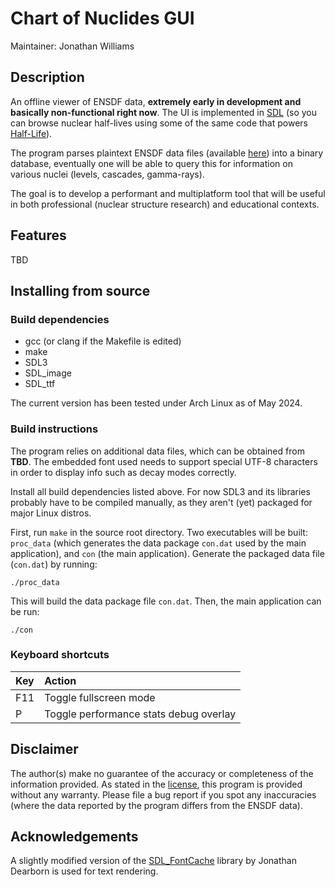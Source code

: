 # **Chart of Nuclides GUI**

Maintainer: Jonathan Williams

## Description

An offline viewer of ENSDF data, **extremely early in development and basically non-functional right now**.  The UI is implemented in [SDL](https://github.com/libsdl-org/SDL) (so you can browse nuclear half-lives using some of the same code that powers [Half-Life](https://www.pcgamingwiki.com/wiki/Half-Life#Middleware)).

The program parses plaintext ENSDF data files (available [here](https://www.nndc.bnl.gov/ensarchivals/)) into a binary database, eventually one will be able to query this for information on various nuclei (levels, cascades, gamma-rays).

The goal is to develop a performant and multiplatform tool that will be useful in both professional (nuclear structure research) and educational contexts.

## Features

TBD

## Installing from source

### Build dependencies

* gcc (or clang if the Makefile is edited)
* make
* SDL3
* SDL_image
* SDL_ttf

The current version has been tested under Arch Linux as of May 2024.

### Build instructions

The program relies on additional data files, which can be obtained from **TBD**.  The embedded font used needs to support special UTF-8 characters in order to display info such as decay modes correctly.

Install all build dependencies listed above.  For now SDL3 and its libraries probably have to be compiled manually, as they aren't (yet) packaged for major Linux distros.

First, run `make` in the source root directory. Two executables will be built: `proc_data` (which generates the data package `con.dat` used by the main application), and `con` (the main application). Generate the packaged data file (`con.dat`) by running: 

```
./proc_data
```

This will build the data package file `con.dat`. Then, the main application can be run:

```
./con
```

### Keyboard shortcuts

| Key        | Action |
| :--------- | :----- |
| F11        | Toggle fullscreen mode |
| P          | Toggle performance stats debug overlay |

## Disclaimer

The author(s) make no guarantee of the accuracy or completeness of the information provided.  As stated in the [license](COPYING.md), this program is provided without any warranty.  Please file a bug report if you spot any inaccuracies (where the data reported by the program differs from the ENSDF data).

## Acknowledgements

A slightly modified version of the [SDL_FontCache](https://github.com/grimfang4/SDL_FontCache) library by Jonathan Dearborn is used for text rendering.